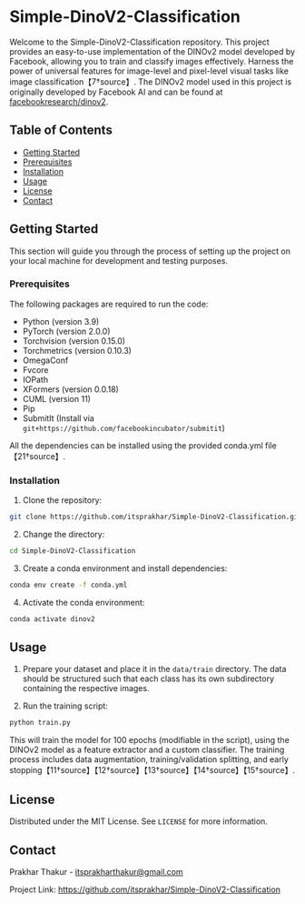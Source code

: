 # Simple-DinoV2-Classification

Welcome to the Simple-DinoV2-Classification repository. This project provides an easy-to-use implementation of the DINOv2 model developed by Facebook, allowing you to train and classify images effectively. Harness the power of universal features for image-level and pixel-level visual tasks like image classification【7†source】. The DINOv2 model used in this project is originally developed by Facebook AI and can be found at [facebookresearch/dinov2](https://github.com/facebookresearch/dinov2).

## Table of Contents

- [Getting Started](#getting-started)
- [Prerequisites](#prerequisites)
- [Installation](#installation)
- [Usage](#usage)
- [License](#license)
- [Contact](#contact)

## Getting Started

This section will guide you through the process of setting up the project on your local machine for development and testing purposes.

### Prerequisites

The following packages are required to run the code:

- Python (version 3.9)
- PyTorch (version 2.0.0)
- Torchvision (version 0.15.0)
- Torchmetrics (version 0.10.3)
- OmegaConf
- Fvcore
- IOPath
- XFormers (version 0.0.18)
- CUML (version 11)
- Pip
- SubmitIt (Install via `git+https://github.com/facebookincubator/submitit`)
  
All the dependencies can be installed using the provided conda.yml file【21†source】.

### Installation

1. Clone the repository:

```bash
git clone https://github.com/itsprakhar/Simple-DinoV2-Classification.git
```

2. Change the directory:

```bash
cd Simple-DinoV2-Classification
```

3. Create a conda environment and install dependencies:

```bash
conda env create -f conda.yml
```

4. Activate the conda environment:

```bash
conda activate dinov2
```

## Usage

1. Prepare your dataset and place it in the `data/train` directory. The data should be structured such that each class has its own subdirectory containing the respective images.

2. Run the training script:

```bash
python train.py
```

This will train the model for 100 epochs (modifiable in the script), using the DINOv2 model as a feature extractor and a custom classifier. The training process includes data augmentation, training/validation splitting, and early stopping【11†source】【12†source】【13†source】【14†source】【15†source】.

## License

Distributed under the MIT License. See `LICENSE` for more information.

## Contact

Prakhar Thakur - itsprakharthakur@gmail.com

Project Link: https://github.com/itsprakhar/Simple-DinoV2-Classification
